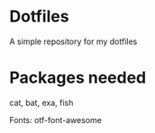 # Dotfiles
A simple repository for my dotfiles

# Packages needed
cat, bat, exa, fish

Fonts:
otf-font-awesome